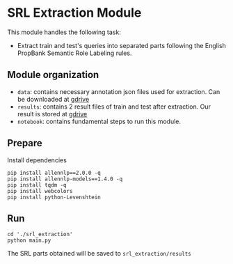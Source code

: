# SRL Extraction Module
This module handles the following task:
- Extract train and test's queries into separated parts following the English PropBank Semantic Role Labeling rules.

## Module organization
- `data`: contains necessary annotation json files used for extraction. Can be downloaded at [gdrive](https://drive.google.com/drive/folders/1ksG1-S0l026LNlu3JZIc5ul-e1wM2l1F?usp=sharing)
- `results`: contains 2 result files of train and test after extraction. Our result is stored at [gdrive](https://drive.google.com/drive/folders/1-UZKNaNnx9YAAki5Ec3k9zlSsmCEcox_?usp=sharing)
- `notebook`: contains fundamental steps to run this module.

## Prepare
Install dependencies
```
pip install allennlp==2.0.0 -q
pip install allennlp-models==1.4.0 -q
pip install tqdm -q
pip install webcolors
pip install python-Levenshtein
```
## Run
```
cd './srl_extraction'
python main.py
```
The SRL parts obtained will be saved to `srl_extraction/results`